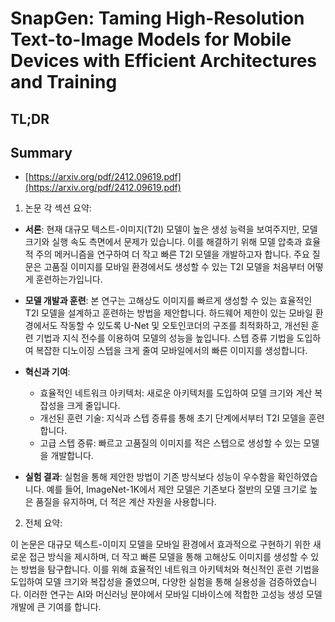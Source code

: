 # SnapGen: Taming High-Resolution Text-to-Image Models for Mobile Devices with Efficient Architectures and Training
## TL;DR
## Summary
- [https://arxiv.org/pdf/2412.09619.pdf](https://arxiv.org/pdf/2412.09619.pdf)

1. 논문 각 섹션 요약:

- **서론**: 현재 대규모 텍스트-이미지(T2I) 모델이 높은 생성 능력을 보여주지만, 모델 크기와 실행 속도 측면에서 문제가 있습니다. 이를 해결하기 위해 모델 압축과 효율적 주의 메커니즘을 연구하여 더 작고 빠른 T2I 모델을 개발하고자 합니다. 주요 질문은 고품질 이미지를 모바일 환경에서도 생성할 수 있는 T2I 모델을 처음부터 어떻게 훈련하는가입니다.

- **모델 개발과 훈련**: 본 연구는 고해상도 이미지를 빠르게 생성할 수 있는 효율적인 T2I 모델을 설계하고 훈련하는 방법을 제안합니다. 하드웨어 제한이 있는 모바일 환경에서도 작동할 수 있도록 U-Net 및 오토인코더의 구조를 최적화하고, 개선된 훈련 기법과 지식 전수를 이용하여 모델의 성능을 높입니다. 스텝 증류 기법을 도입하여 복잡한 디노이징 스텝을 크게 줄여 모바일에서의 빠른 이미지를 생성합니다.

- **혁신과 기여**: 
  - 효율적인 네트워크 아키텍처: 새로운 아키텍처를 도입하여 모델 크기와 계산 복잡성을 크게 줄입니다.
  - 개선된 훈련 기술: 지식과 스텝 증류를 통해 초기 단계에서부터 T2I 모델을 훈련합니다.
  - 고급 스텝 증류: 빠르고 고품질의 이미지를 적은 스텝으로 생성할 수 있는 모델을 개발합니다.

- **실험 결과**: 실험을 통해 제안한 방법이 기존 방식보다 성능이 우수함을 확인하였습니다. 예를 들어, ImageNet-1K에서 제안 모델은 기존보다 절반의 모델 크기로 높은 품질을 유지하며, 더 적은 계산 자원을 사용합니다.

2. 전체 요약:

이 논문은 대규모 텍스트-이미지 모델을 모바일 환경에서 효과적으로 구현하기 위한 새로운 접근 방식을 제시하며, 더 작고 빠른 모델을 통해 고해상도 이미지를 생성할 수 있는 방법을 탐구합니다. 이를 위해 효율적인 네트워크 아키텍처와 혁신적인 훈련 기법을 도입하여 모델 크기와 복잡성을 줄였으며, 다양한 실험을 통해 실용성을 검증하였습니다. 이러한 연구는 AI와 머신러닝 분야에서 모바일 디바이스에 적합한 고성능 생성 모델 개발에 큰 기여를 합니다.